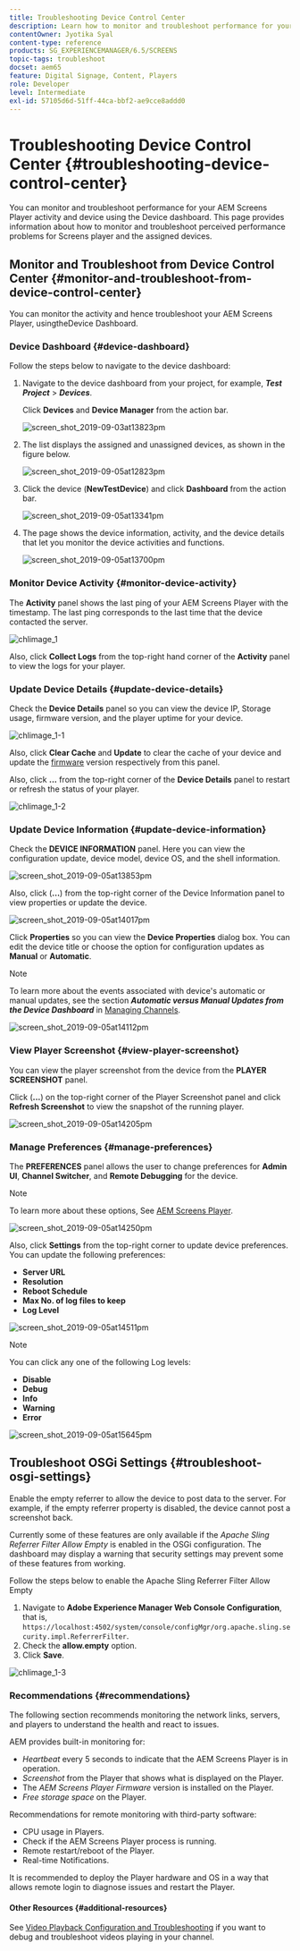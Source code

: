 ```yaml
---
title: Troubleshooting Device Control Center
description: Learn how to monitor and troubleshoot performance for your AEM Screens Player activity and device using the Device dashboard.
contentOwner: Jyotika Syal
content-type: reference
products: SG_EXPERIENCEMANAGER/6.5/SCREENS
topic-tags: troubleshoot
docset: aem65
feature: Digital Signage, Content, Players
role: Developer
level: Intermediate
exl-id: 57105d6d-51ff-44ca-bbf2-ae9cce8addd0
---
```

# Troubleshooting Device Control Center {#troubleshooting-device-control-center}

You can monitor and troubleshoot performance for your AEM Screens Player activity and device using the Device dashboard. This page provides information about how to monitor and troubleshoot perceived performance problems for Screens player and the assigned devices.

## Monitor and Troubleshoot from Device Control Center {#monitor-and-troubleshoot-from-device-control-center}

You can monitor the activity and hence troubleshoot your AEM Screens Player, usingtheDevice Dashboard.

### Device Dashboard {#device-dashboard}

Follow the steps below to navigate to the device dashboard:

1. Navigate to the device dashboard from your project, for example, ***Test Project*** > ***Devices***.

   Click **Devices** and **Device Manager** from the action bar.

   ![screen_shot_2019-09-03at13823pm](assets/screen_shot_2019-09-03at13823pm.png)

1. The list displays the assigned and unassigned devices, as shown in the figure below.

   ![screen_shot_2019-09-05at12823pm](assets/screen_shot_2019-09-05at12823pm.png)

1. Click the device (**NewTestDevice**) and click **Dashboard** from the action bar.

   ![screen_shot_2019-09-05at13341pm](assets/screen_shot_2019-09-05at13341pm.png)

1. The page shows the device information, activity, and the device details that let you monitor the device activities and functions.

   ![screen_shot_2019-09-05at13700pm](assets/screen_shot_2019-09-05at13700pm.png)

### Monitor Device Activity {#monitor-device-activity}

The **Activity** panel shows the last ping of your AEM Screens Player with the timestamp. The last ping corresponds to the last time that the device contacted the server.

![chlimage_1](assets/chlimage_1.png)

Also, click **Collect Logs** from the top-right hand corner of the **Activity** panel to view the logs for your player.

### Update Device Details {#update-device-details}

Check the **Device Details** panel so you can view the device IP, Storage usage, firmware version, and the player uptime for your device.

![chlimage_1-1](assets/chlimage_1-1.png)

Also, click **Clear Cache** and **Update** to clear the cache of your device and update the [firmware](screens-glossary.md) version respectively from this panel.

Also, click **...** from the top-right corner of the **Device Details** panel to restart or refresh the status of your player.

![chlimage_1-2](assets/chlimage_1-2.png)

### Update Device Information {#update-device-information}

Check the **DEVICE INFORMATION** panel. Here you can view the configuration update, device model, device OS, and the shell information.

![screen_shot_2019-09-05at13853pm](assets/screen_shot_2019-09-05at13853pm.png)

Also, click (**...**) from the top-right corner of the Device Information panel to view properties or update the device.

![screen_shot_2019-09-05at14017pm](assets/screen_shot_2019-09-05at14017pm.png)

Click **Properties** so you can view the **Device Properties** dialog box. You can edit the device title or choose the option for configuration updates as **Manual** or **Automatic**.

>[!NOTE]
>
>To learn more about the events associated with device's automatic or manual updates, see the section ***Automatic versus Manual Updates from the Device Dashboard*** in [Managing Channels](managing-channels.md).

![screen_shot_2019-09-05at14112pm](assets/screen_shot_2019-09-05at14112pm.png)

### View Player Screenshot {#view-player-screenshot}

You can view the player screenshot from the device from the **PLAYER SCREENSHOT** panel.

Click (**...**) on the top-right corner of the Player Screenshot panel and click **Refresh Screenshot** to view the snapshot of the running player.

![screen_shot_2019-09-05at14205pm](assets/screen_shot_2019-09-05at14205pm.png)

### Manage Preferences {#manage-preferences}

The **PREFERENCES** panel allows the user to change preferences for **Admin UI**, **Channel Switcher**, and **Remote Debugging** for the device.

>[!NOTE]
>To learn more about these options, See [AEM Screens Player](working-with-screens-player.md).

![screen_shot_2019-09-05at14250pm](assets/screen_shot_2019-09-05at14250pm.png)

Also, click **Settings** from the top-right corner to update device preferences. You can update the following preferences:

* **Server URL**
* **Resolution**
* **Reboot Schedule**
* **Max No. of log files to keep**
* **Log Level**

![screen_shot_2019-09-05at14511pm](assets/screen_shot_2019-09-05at14511pm.png)

>[!NOTE]
>You can click any one of the following Log levels:
>* **Disable**
>* **Debug**
>* **Info**
>* **Warning**
>* **Error**

![screen_shot_2019-09-05at15645pm](assets/screen_shot_2019-09-05at15645pm.png)

## Troubleshoot OSGi Settings {#troubleshoot-osgi-settings}

Enable the empty referrer to allow the device to post data to the server. For example, if the empty referrer property is disabled, the device cannot post a screenshot back.

Currently some of these features are only available if the *Apache Sling Referrer Filter Allow Empty* is enabled in the OSGi configuration. The dashboard may display a warning that security settings may prevent some of these features from working.

Follow the steps below to enable the Apache Sling Referrer Filter Allow Empty

1. Navigate to **Adobe Experience Manager Web Console Configuration**, that is, `https://localhost:4502/system/console/configMgr/org.apache.sling.security.impl.ReferrerFilter`.
1. Check the **allow.empty** option.
1. Click **Save**.

![chlimage_1-3](assets/chlimage_1-3.png)

### Recommendations {#recommendations}

The following section recommends monitoring the network links, servers, and players to understand the health and react to issues.

AEM provides built-in monitoring for:

* *Heartbeat* every 5 seconds to indicate that the AEM Screens Player is in operation.
* *Screenshot* from the Player that shows what is displayed on the Player.
* The *AEM Screens Player Firmware* version is installed on the Player.
* *Free storage space* on the Player.

Recommendations for remote monitoring with third-party software:

* CPU usage in Players.
* Check if the AEM Screens Player process is running.
* Remote restart/reboot of the Player.
* Real-time Notifications.

It is recommended to deploy the Player hardware and OS in a way that allows remote login to diagnose issues and restart the Player.

#### Other Resources {#additional-resources}

See [Video Playback Configuration and Troubleshooting](troubleshoot-videos.md) if you want to debug and troubleshoot videos playing in your channel.
